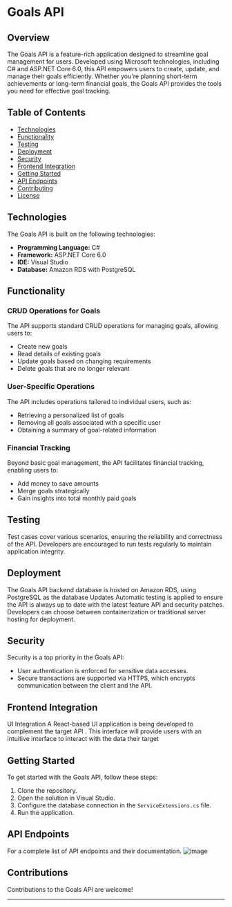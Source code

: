 # Goals API

## Overview

The Goals API is a feature-rich application designed to streamline goal management for users. Developed using Microsoft technologies, including C# and ASP.NET Core 6.0, this API empowers users to create, update, and manage their goals efficiently. Whether you're planning short-term achievements or long-term financial goals, the Goals API provides the tools you need for effective goal tracking.

## Table of Contents

- [Technologies](#technologies)
- [Functionality](#functionality)
- [Testing](#testing)
- [Deployment](#deployment)
- [Security](#security)
- [Frontend Integration](#frontend-integration)
- [Getting Started](#getting-started)
- [API Endpoints](#api-endpoints)
- [Contributing](#contributing)
- [License](#license)

## Technologies

The Goals API is built on the following technologies:

- **Programming Language:** C#
- **Framework:** ASP.NET Core 6.0
- **IDE:** Visual Studio
- **Database:** Amazon RDS with PostgreSQL

## Functionality

### CRUD Operations for Goals

The API supports standard CRUD operations for managing goals, allowing users to:

- Create new goals
- Read details of existing goals
- Update goals based on changing requirements
- Delete goals that are no longer relevant

### User-Specific Operations

The API includes operations tailored to individual users, such as:

- Retrieving a personalized list of goals
- Removing all goals associated with a specific user
- Obtaining a summary of goal-related information

### Financial Tracking

Beyond basic goal management, the API facilitates financial tracking, enabling users to:

- Add money to save amounts
- Merge goals strategically
- Gain insights into total monthly paid goals

## Testing

Test cases cover various scenarios, ensuring the reliability and correctness of the API.
Developers are encouraged to run tests regularly to maintain application integrity.

## Deployment

The Goals API backend database is hosted on Amazon RDS, using PostgreSQL as the database Updates Automatic testing is applied to ensure the API is always up to date with the latest feature API and security patches.
Developers can choose between containerization or traditional server hosting for deployment.

## Security

Security is a top priority in the Goals API:

- User authentication is enforced for sensitive data accesses.
- Secure transactions are supported via HTTPS, which encrypts communication between the client and the API.

## Frontend Integration

UI Integration A React-based UI application is being developed to complement the target API .
This interface will provide users with an intuitive interface to interact with the data their target

## Getting Started

To get started with the Goals API, follow these steps:

1. Clone the repository.
2. Open the solution in Visual Studio.
3. Configure the database connection in the `ServiceExtensions.cs` file.
4. Run the application.


## API Endpoints

For a complete list of API endpoints and their documentation.
![image](https://github.com/saurabhchaudhary882/Goals/assets/56185985/3e600d48-0890-40f6-9a5e-f72399dcd49f)


## Contributions

Contributions to the Goals API are welcome!

---
